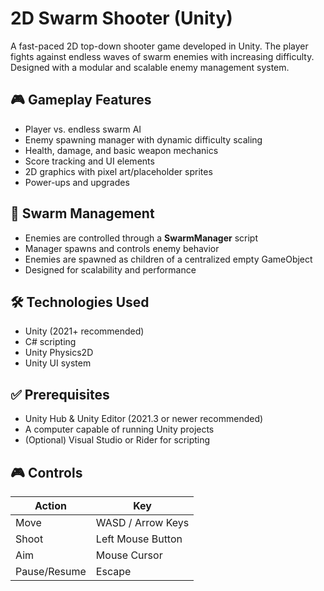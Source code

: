 # 2D Swarm Shooter (Unity)

A fast-paced 2D top-down shooter game developed in Unity. The player fights against endless waves of swarm enemies with increasing difficulty. Designed with a modular and scalable enemy management system.

## 🎮 Gameplay Features

- Player vs. endless swarm AI
- Enemy spawning manager with dynamic difficulty scaling
- Health, damage, and basic weapon mechanics
- Score tracking and UI elements
- 2D graphics with pixel art/placeholder sprites
- Power-ups and upgrades

## 🧠 Swarm Management

- Enemies are controlled through a **SwarmManager** script
- Manager spawns and controls enemy behavior
- Enemies are spawned as children of a centralized empty GameObject
- Designed for scalability and performance

## 🛠️ Technologies Used

- Unity (2021+ recommended)
- C# scripting
- Unity Physics2D
- Unity UI system

## ✅ Prerequisites

- Unity Hub & Unity Editor (2021.3 or newer recommended)
- A computer capable of running Unity projects
- (Optional) Visual Studio or Rider for scripting

## 🎮 Controls

| Action         | Key         |
|----------------|-------------|
| Move           | WASD / Arrow Keys |
| Shoot          | Left Mouse Button |
| Aim            | Mouse Cursor |
| Pause/Resume   | Escape |


